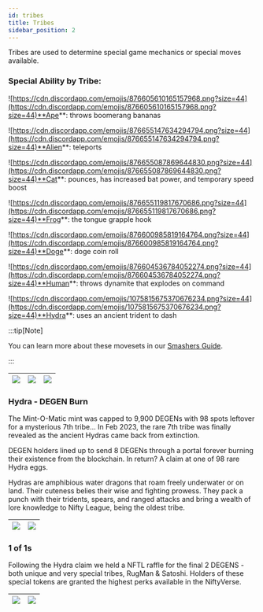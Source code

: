 ```yaml
---
id: tribes
title: Tribes
sidebar_position: 2
---
```


Tribes are used to determine special game mechanics or special moves available.

### Special Ability by Tribe:

![https://cdn.discordapp.com/emojis/876605610165157968.png?size=44](https://cdn.discordapp.com/emojis/876605610165157968.png?size=44)**Ape**: throws boomerang bananas

![https://cdn.discordapp.com/emojis/876655147634294794.png?size=44](https://cdn.discordapp.com/emojis/876655147634294794.png?size=44)**Alien**: teleports

![https://cdn.discordapp.com/emojis/876655087869644830.png?size=44](https://cdn.discordapp.com/emojis/876655087869644830.png?size=44)**Cat**: pounces, has increased bat power, and temporary speed boost

![https://cdn.discordapp.com/emojis/876655119817670686.png?size=44](https://cdn.discordapp.com/emojis/876655119817670686.png?size=44)**Frog**: the tongue grapple hook

![https://cdn.discordapp.com/emojis/876600985819164764.png?size=44](https://cdn.discordapp.com/emojis/876600985819164764.png?size=44)**Doge**: doge coin roll

![https://cdn.discordapp.com/emojis/876604536784052274.png?size=44](https://cdn.discordapp.com/emojis/876604536784052274.png?size=44)**Human**: throws dynamite that explodes on command

![https://cdn.discordapp.com/emojis/1075815675370676234.png?size=44](https://cdn.discordapp.com/emojis/1075815675370676234.png?size=44)**Hydra**: uses an ancient trident to dash

:::tip[Note]

You can learn more about these movesets in our [Smashers Guide](/docs/guides/nifty-smashers/tribes).

:::

| ![](/img/alien-sketch.gif) | ![](/img/cat-sketch.gif) | ![](/img/doge-sketch.gif) |
| -------------------------- | ------------------------ | ------------------------- |

### Hydra - DEGEN Burn

The Mint-O-Matic mint was capped to 9,900 DEGENs with 98 spots leftover for a mysterious 7th tribe... In Feb 2023, the rare 7th tribe was finally revealed as the ancient Hydras came back from extinction.

DEGEN holders lined up to send 8 DEGENs through a portal forever burning their existence from the blockchain. In return? A claim at one of 98 rare Hydra eggs.

Hydras are amphibious water dragons that roam freely underwater or on land. Their cuteness belies their wise and fighting prowess. They pack a punch with their tridents, spears, and ranged attacks and bring a wealth of lore knowledge to Nifty League, being the oldest tribe.

| ![](/img/9946.png) | ![](/img/9930.png) |
| ------------------ | ------------------ |

### 1 of 1s

Following the Hydra claim we held a NFTL raffle for the final 2 DEGENS - both unique and very special tribes, RugMan & Satoshi. Holders of these special tokens are granted the highest perks available in the NiftyVerse.

| ![](/img/9999.png) | ![](/img/10000.png) |
| ------------------ | ------------------- |
